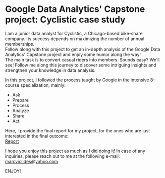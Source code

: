 # Google Data Analytics' Capstone project: Cyclistic case study

I am a junior data analyst for Cyclistic, a Chicago-based bike-share company. Its success depends on maximizing the number of annual memberships.  
Follow along with this project to get an in-depth analysis of the Google Data Analytics' Capstone project and enjoy some humor along the way!  
The main task is to convert casual riders into members. Sounds easy? We'll see! Follow me along this journey to discover some intriguing insights and strengthen your knowledge in data analysis.  
  

In this project, I followed the process taught by Google in the intensive 8-course specialization, mainly: 
- Ask 
- Prepare 
- Process
- Analyze
- Share 
- Act
  
  
Here, I provide the final report for my project, for the ones who are just interested in the final outcome:  
[Report](https://ccyzzvc0pnsf60ehtkzvuw.on.drv.tw/Cyclistic_report.html)
  
  
  
    
    
I hope you enjoy this project as much as I did doing it!
In case of any inquiries, please reach out to me at the following e-mail: marcviolides@yahoo.com
  
  
  
ENJOY!
